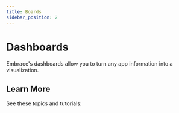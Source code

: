 ```yaml
---
title: Boards
sidebar_position: 2
---
```


# Dashboards
Embrace's dashboards allow you to turn any app information into a visualization.

## Learn More
See these topics and tutorials: